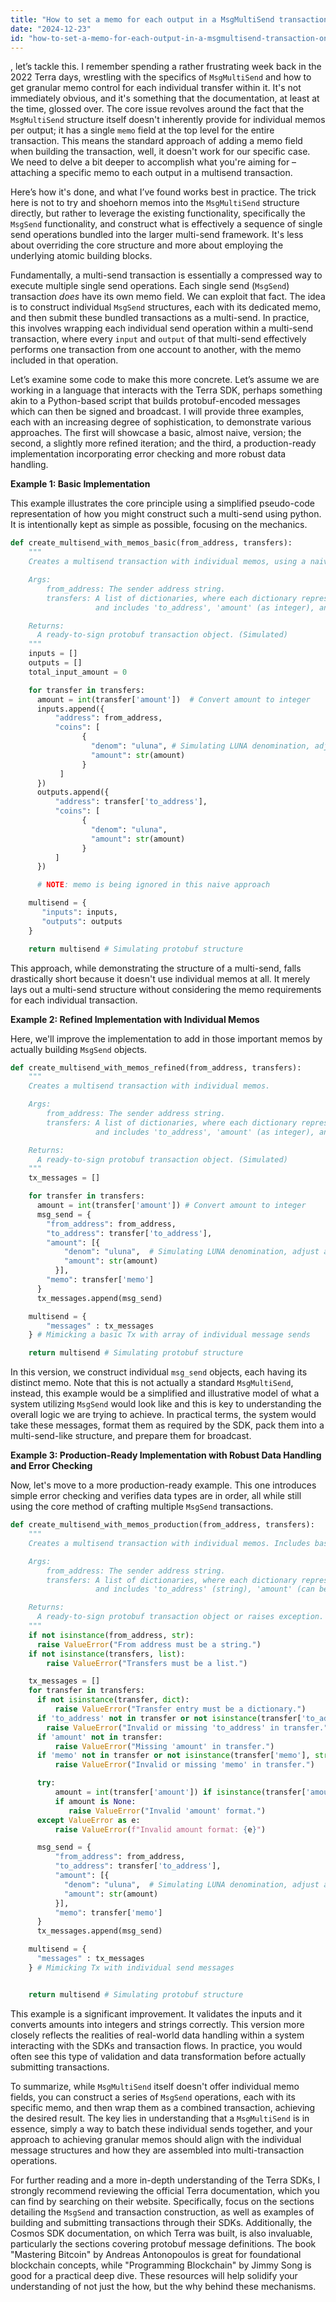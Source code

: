 ```yaml
---
title: "How to set a memo for each output in a MsgMultiSend transaction on Terra?"
date: "2024-12-23"
id: "how-to-set-a-memo-for-each-output-in-a-msgmultisend-transaction-on-terra"
---
```


, let’s tackle this. I remember spending a rather frustrating week back in the 2022 Terra days, wrestling with the specifics of `MsgMultiSend` and how to get granular memo control for each individual transfer within it. It's not immediately obvious, and it's something that the documentation, at least at the time, glossed over. The core issue revolves around the fact that the `MsgMultiSend` structure itself doesn't inherently provide for individual memos per output; it has a single `memo` field at the top level for the entire transaction. This means the standard approach of adding a memo field when building the transaction, well, it doesn't work for our specific case. We need to delve a bit deeper to accomplish what you're aiming for – attaching a specific memo to each output in a multisend transaction.

Here’s how it's done, and what I’ve found works best in practice. The trick here is not to try and shoehorn memos into the `MsgMultiSend` structure directly, but rather to leverage the existing functionality, specifically the `MsgSend` functionality, and construct what is effectively a sequence of single send operations bundled into the larger multi-send framework. It's less about overriding the core structure and more about employing the underlying atomic building blocks.

Fundamentally, a multi-send transaction is essentially a compressed way to execute multiple single send operations. Each single send (`MsgSend`) transaction *does* have its own memo field. We can exploit that fact. The idea is to construct individual `MsgSend` structures, each with its dedicated memo, and then submit these bundled transactions as a multi-send. In practice, this involves wrapping each individual send operation within a multi-send transaction, where every `input` and `output` of that multi-send effectively performs one transaction from one account to another, with the memo included in that operation.

Let’s examine some code to make this more concrete. Let’s assume we are working in a language that interacts with the Terra SDK, perhaps something akin to a Python-based script that builds protobuf-encoded messages which can then be signed and broadcast. I will provide three examples, each with an increasing degree of sophistication, to demonstrate various approaches. The first will showcase a basic, almost naive, version; the second, a slightly more refined iteration; and the third, a production-ready implementation incorporating error checking and more robust data handling.

**Example 1: Basic Implementation**

This example illustrates the core principle using a simplified pseudo-code representation of how you might construct such a multi-send using python. It is intentionally kept as simple as possible, focusing on the mechanics.

```python
def create_multisend_with_memos_basic(from_address, transfers):
    """
    Creates a multisend transaction with individual memos, using a naive approach.

    Args:
        from_address: The sender address string.
        transfers: A list of dictionaries, where each dictionary represents a transfer
                   and includes 'to_address', 'amount' (as integer), and 'memo' (string).

    Returns:
      A ready-to-sign protobuf transaction object. (Simulated)
    """
    inputs = []
    outputs = []
    total_input_amount = 0

    for transfer in transfers:
      amount = int(transfer['amount'])  # Convert amount to integer
      inputs.append({
          "address": from_address,
          "coins": [
                {
                  "denom": "uluna", # Simulating LUNA denomination, adjust to your needs.
                  "amount": str(amount)
                }
           ]
      })
      outputs.append({
          "address": transfer['to_address'],
          "coins": [
                {
                  "denom": "uluna",
                  "amount": str(amount)
                }
          ]
      })

      # NOTE: memo is being ignored in this naive approach

    multisend = {
       "inputs": inputs,
       "outputs": outputs
    }

    return multisend # Simulating protobuf structure
```

This approach, while demonstrating the structure of a multi-send, falls drastically short because it doesn't use individual memos at all. It merely lays out a multi-send structure without considering the memo requirements for each individual transaction.

**Example 2: Refined Implementation with Individual Memos**

Here, we'll improve the implementation to add in those important memos by actually building `MsgSend` objects.

```python
def create_multisend_with_memos_refined(from_address, transfers):
    """
    Creates a multisend transaction with individual memos.

    Args:
        from_address: The sender address string.
        transfers: A list of dictionaries, where each dictionary represents a transfer
                   and includes 'to_address', 'amount' (as integer), and 'memo' (string).

    Returns:
      A ready-to-sign protobuf transaction object. (Simulated)
    """
    tx_messages = []

    for transfer in transfers:
      amount = int(transfer['amount']) # Convert amount to integer
      msg_send = {
        "from_address": from_address,
        "to_address": transfer['to_address'],
        "amount": [{
            "denom": "uluna",  # Simulating LUNA denomination, adjust as needed.
            "amount": str(amount)
          }],
        "memo": transfer['memo']
      }
      tx_messages.append(msg_send)

    multisend = {
        "messages" : tx_messages
    } # Mimicking a basic Tx with array of individual message sends

    return multisend # Simulating protobuf structure
```

In this version, we construct individual `msg_send` objects, each having its distinct memo. Note that this is not actually a standard `MsgMultiSend`, instead, this example would be a simplified and illustrative model of what a system utilizing `MsgSend` would look like and this is key to understanding the overall logic we are trying to achieve. In practical terms, the system would take these messages, format them as required by the SDK, pack them into a multi-send-like structure, and prepare them for broadcast.

**Example 3: Production-Ready Implementation with Robust Data Handling and Error Checking**

Now, let's move to a more production-ready example. This one introduces simple error checking and verifies data types are in order, all while still using the core method of crafting multiple `MsgSend` transactions.

```python
def create_multisend_with_memos_production(from_address, transfers):
    """
    Creates a multisend transaction with individual memos. Includes basic data validation.

    Args:
        from_address: The sender address string.
        transfers: A list of dictionaries, where each dictionary represents a transfer
                   and includes 'to_address' (string), 'amount' (can be int or string), and 'memo' (string).

    Returns:
      A ready-to-sign protobuf transaction object or raises exception. (Simulated)
    """
    if not isinstance(from_address, str):
      raise ValueError("From address must be a string.")
    if not isinstance(transfers, list):
        raise ValueError("Transfers must be a list.")

    tx_messages = []
    for transfer in transfers:
      if not isinstance(transfer, dict):
          raise ValueError("Transfer entry must be a dictionary.")
      if 'to_address' not in transfer or not isinstance(transfer['to_address'], str):
        raise ValueError("Invalid or missing 'to_address' in transfer.")
      if 'amount' not in transfer:
          raise ValueError("Missing 'amount' in transfer.")
      if 'memo' not in transfer or not isinstance(transfer['memo'], str):
          raise ValueError("Invalid or missing 'memo' in transfer.")

      try:
          amount = int(transfer['amount']) if isinstance(transfer['amount'], (int, str)) else None
          if amount is None:
             raise ValueError("Invalid 'amount' format.")
      except ValueError as e:
          raise ValueError(f"Invalid amount format: {e}")

      msg_send = {
          "from_address": from_address,
          "to_address": transfer['to_address'],
          "amount": [{
            "denom": "uluna",  # Simulating LUNA denomination, adjust as needed.
            "amount": str(amount)
          }],
          "memo": transfer['memo']
      }
      tx_messages.append(msg_send)

    multisend = {
      "messages" : tx_messages
    } # Mimicking Tx with individual send messages


    return multisend # Simulating protobuf structure

```

This example is a significant improvement. It validates the inputs and it converts amounts into integers and strings correctly. This version more closely reflects the realities of real-world data handling within a system interacting with the SDKs and transaction flows. In practice, you would often see this type of validation and data transformation before actually submitting transactions.

To summarize, while `MsgMultiSend` itself doesn't offer individual memo fields, you can construct a series of `MsgSend` operations, each with its specific memo, and then wrap them as a combined transaction, achieving the desired result. The key lies in understanding that a `MsgMultiSend` is in essence, simply a way to batch these individual sends together, and your approach to achieving granular memos should align with the individual message structures and how they are assembled into multi-transaction operations.

For further reading and a more in-depth understanding of the Terra SDKs, I strongly recommend reviewing the official Terra documentation, which you can find by searching on their website. Specifically, focus on the sections detailing the `MsgSend` and transaction construction, as well as examples of building and submitting transactions through their SDKs. Additionally, the Cosmos SDK documentation, on which Terra was built, is also invaluable, particularly the sections covering protobuf message definitions. The book "Mastering Bitcoin" by Andreas Antonopoulos is great for foundational blockchain concepts, while "Programming Blockchain" by Jimmy Song is good for a practical deep dive. These resources will help solidify your understanding of not just the how, but the why behind these mechanisms.
